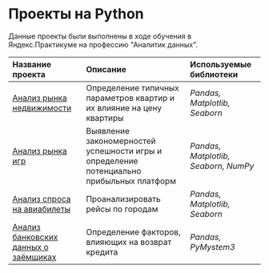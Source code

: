 # Проекты на Python

Данные проекты были выполнены в ходе обучения в Яндекс.Практикуме на профессию "Аналитик данных".

| Название проекта | Описание | Используемые библиотеки | 
| :---------------------- | :---------------------- | :---------------------- |
| [Анализ рынка недвижимости](https://github.com/Avlaber/Praktikum/tree/master/Анализ%20рынка%20недвижимости) | Определение типичных параметров квартир и их влияние на цену квартиры | *Pandas, Matplotlib, Seaborn*  |
| [Анализ рынка игр](https://github.com/Avlaber/Praktikum/tree/master/Анализ%20рынка%20игр) | Выявление закономерностей успешности игры и определение потенциально прибыльных платформ | *Pandas, Matplotlib, Seaborn, NumPy*  |
| [Анализ спроса на авиабилеты](https://github.com/Avlaber/Praktikum/tree/master/Анализ%20спроса%20на%20авиабилеты) | Проанализировать рейсы по городам | *Pandas, Matplotlib, Seaborn*  |
| [Анализ банковских данных о заёмщиках](https://github.com/Avlaber/Praktikum/tree/master/Анализ%20банковских%20данных) | Определение факторов, влияющих на возврат кредита | *Pandas, PyMystem3*  |
